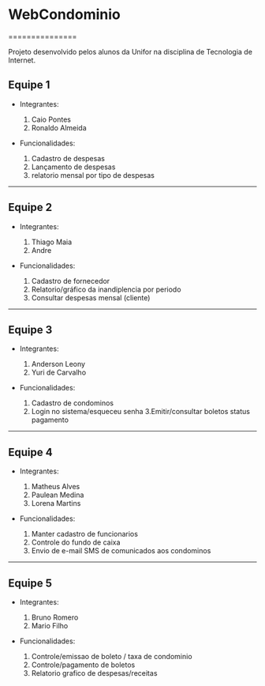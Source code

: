 # WebCondominio
===============

Projeto desenvolvido pelos alunos da Unifor na disciplina de Tecnologia de Internet.

Equipe 1
--------

* Integrantes:
  1. Caio Pontes 
  2. Ronaldo Almeida

* Funcionalidades:
  1. Cadastro de despesas
  2. Lançamento de despesas
  2. relatorio mensal por tipo de despesas

-------------------------------------------------------------------------------------------

Equipe 2
--------

* Integrantes:
  1. Thiago Maia
  2. Andre 

* Funcionalidades:
  1. Cadastro de fornecedor
  2. Relatorio/gráfico da inandiplencia por periodo
  3. Consultar despesas mensal (cliente)
  
-------------------------------------------------------------------------------------------

Equipe 3 
--------

* Integrantes:
  1. Anderson Leony
  2. Yuri de Carvalho

* Funcionalidades:
  1. Cadastro de condominos
  2. Login no sistema/esqueceu senha
  3.Emitir/consultar boletos status pagamento

-------------------------------------------------------------------------------------------

Equipe 4
--------

* Integrantes:
  1. Matheus Alves
  2. Paulean Medina
  3. Lorena Martins

* Funcionalidades:
  1. Manter cadastro de funcionarios
  2. Controle do fundo de caixa
  3. Envio de e-mail SMS de comunicados aos condominos

-------------------------------------------------------------------------------------------

Equipe 5
--------

* Integrantes:
  1. Bruno Romero
  2. Mario Filho

* Funcionalidades:
  1. Controle/emissao de boleto / taxa de condominio
  2. Controle/pagamento de boletos
  3. Relatorio grafico de despesas/receitas




